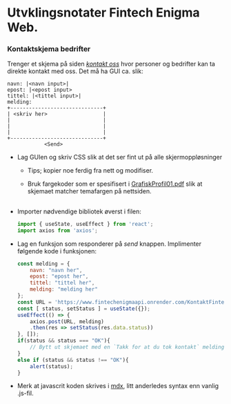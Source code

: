 # Utvklingsnotater Fintech Enigma Web.

### Kontaktskjema bedrifter

Trenger et skjema på siden [_kontakt oss_](./docs/Kontakt_oss.mdx) hvor personer og bedrifter kan ta direkte kontakt med oss. Det må ha GUI ca. slik:

````
navn: |<navn input>|
epost: |<epost input>
tittel: |<tittel input>|
melding: 
+------------------------------+
| <skriv her>                  | 
|                              | 
|                              | 
|                              | 
+------------------------------+
            <Send>
````

- Lag GUIen og skriv CSS slik at det ser fint ut på alle skjermoppløsninger

    * Tips; kopier noe ferdig fra nett og modifiser.

    * Bruk fargekoder som er spesifisert i [GrafiskProfil01.pdf](./docs/graphics/GrafiskProfil01.pdf) slik at skjemaet matcher temafargen på nettsiden. 

##

- Importer nødvendige bibliotek øverst i filen:
    ````javascript
    import { useState, useEffect } from 'react';
    import axios from 'axios';
    ````


- Lag en funksjon som responderer på _send_ knappen. Implimenter følgende kode i funksjonen:

    ````javascript
    const melding = {
        navn: "navn her",
        epost: "epost her",
        tittel: "tittel her",
        melding: "melding her"
    };
    const URL = 'https://www.fintechenigmaapi.onrender.com/KontaktFintechEnigma/'
    const [ status, setStatus ] = useState({});
    useEffect(() => {
        axios.post(URL, melding)
        .then(res => setStatus(res.data.status))
    }, []);
    if(status && status === "OK"){
        // Bytt ut skjemaet med en `Takk for at du tok kontakt` melding av noe slag
    }
    else if (status && status !== "OK"){
        alert(status);
    }
    ````


- Merk at javascrit koden skrives i [mdx](https://docusaurus.io/docs/markdown-features/react), litt anderledes syntax enn vanlig .js-fil. 